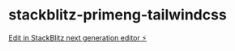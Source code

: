 # stackblitz-primeng-tailwindcss

[Edit in StackBlitz next generation editor ⚡️](https://stackblitz.com/~/github.com/coredmp95/stackblitz-primeng-tailwindcss)